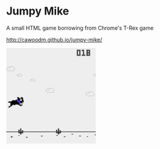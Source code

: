 # Jumpy Mike
A small HTML game borrowing from Chrome's T-Rex game

http://cawoodm.github.io/jumpy-mike/

![Screenshot](mike.jpg)